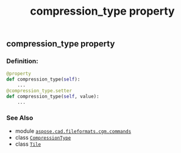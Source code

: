 ﻿---
title: compression_type property
second_title: Aspose.CAD for Python via .NET API References
description: 
type: docs
weight: 70
url: /python-net/aspose.cad.fileformats.cgm.commands/tile/compression_type/
is_root: false
---

## compression_type property

### Definition:
```python
@property
def compression_type(self):
    ...
@compression_type.setter
def compression_type(self, value):
    ...
```

### See Also
* module [`aspose.cad.fileformats.cgm.commands`](../../)
* class [`CompressionType`](/cad/python-net/aspose.cad.fileformats.cgm.enums/compressiontype)
* class [`Tile`](/cad/python-net/aspose.cad.fileformats.cgm.commands/tile)
